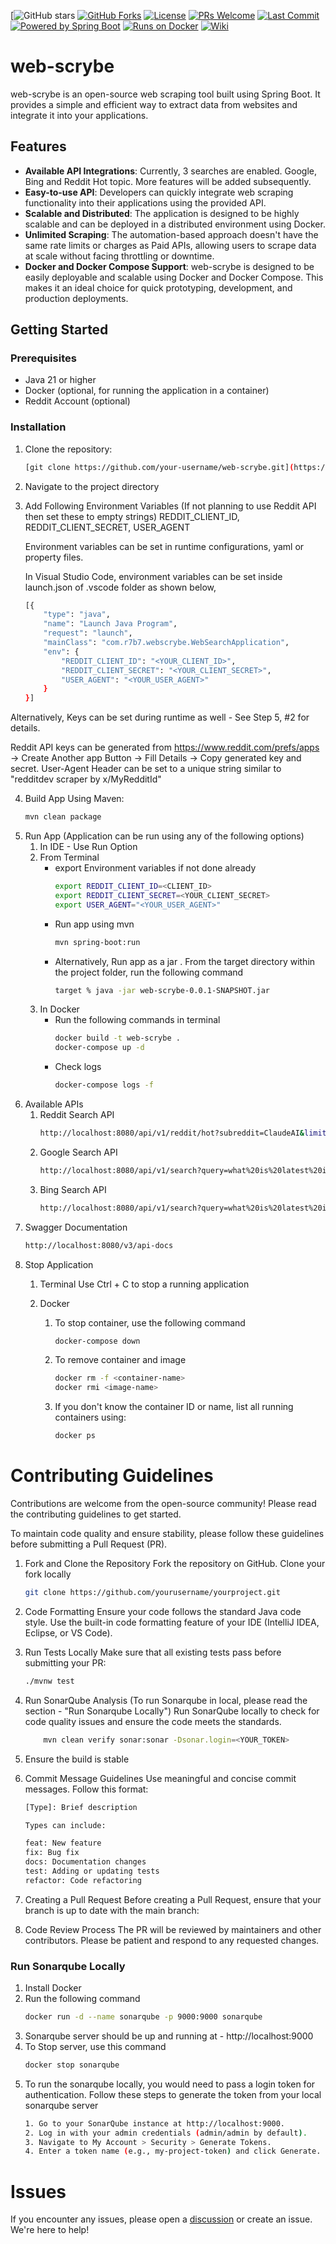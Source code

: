 [![GitHub stars](https://img.shields.io/github/stars/r7b7/web-scrybe?style=social)
[![GitHub Forks](https://img.shields.io/github/forks/r7b7/web-scrybe.svg)]()
[![License](https://img.shields.io/badge/License-MIT-blue.svg)](LICENSE)
[![PRs Welcome](https://img.shields.io/badge/PRs-welcome-brightgreen.svg)](CONTRIBUTING.md)
[![Last Commit](https://img.shields.io/github/last-commit/r7b7/web-scrybe.svg)](https://github.com/r7b7/web-scrybe/commits/main)
[![Powered by Spring Boot](https://img.shields.io/badge/Powered%20by-Spring%20Boot-green)]()
[![Runs on Docker](https://img.shields.io/badge/Runs%20on-Docker-blue)]()
[![Wiki](https://img.shields.io/badge/Documentation-Wiki-blue)](https://github.com/r7b7/web-scrybe/wiki/Web%E2%80%90Scrybe-Wiki)



# web-scrybe

web-scrybe is an open-source web scraping tool built using Spring Boot. It provides a simple and efficient way to extract data from websites and integrate it into your applications.

## Features

- **Available API Integrations**: Currently, 3 searches are enabled. Google, Bing and Reddit Hot topic. More features will be added subsequently.
- **Easy-to-use API**: Developers can quickly integrate web scraping functionality into their applications using the provided API.
- **Scalable and Distributed**: The application is designed to be highly scalable and can be deployed in a distributed environment using Docker.
- **Unlimited Scraping**: The automation-based approach doesn't have the same rate limits or charges as Paid APIs, allowing users to scrape data at scale without facing throttling or downtime.
- **Docker and Docker Compose Support**: web-scrybe is designed to be easily deployable and scalable using Docker and Docker Compose. This makes it an ideal choice for quick prototyping, development, and production deployments.

## Getting Started

### Prerequisites

- Java 21 or higher
- Docker (optional, for running the application in a container)
- Reddit Account (optional)

### Installation

1. Clone the repository:

   ```bash
   [git clone https://github.com/your-username/web-scrybe.git](https://github.com/r7b7/web-scrybe.git)

2. Navigate to the project directory

3. Add Following Environment Variables (If not planning to use Reddit API then set these to empty strings)
    REDDIT_CLIENT_ID, REDDIT_CLIENT_SECRET, USER_AGENT

   Environment variables can be set in runtime configurations, yaml or property files. 

   In Visual Studio Code, environment variables can be set inside launch.json of .vscode folder as shown below,
    ```bash
    [{
        "type": "java",
        "name": "Launch Java Program",
        "request": "launch",
        "mainClass": "com.r7b7.webscrybe.WebSearchApplication",
        "env": {
            "REDDIT_CLIENT_ID": "<YOUR_CLIENT_ID>",
            "REDDIT_CLIENT_SECRET": "<YOUR_CLIENT_SECRET>",
            "USER_AGENT": "<YOUR_USER_AGENT>"
        }
    }]

  Alternatively, Keys can be set during runtime as well - See Step 5, #2 for details.

  Reddit API keys can be generated from https://www.reddit.com/prefs/apps -> Create Another app Button -> Fill Details -> Copy generated key and secret.
  User-Agent Header can be set to a unique string similar to "redditdev scraper by x/MyRedditId"

4. Build App Using Maven:
    ```bash
    mvn clean package

5. Run App (Application can be run using any of the following options)
   1. In IDE - Use Run Option
   2. From Terminal
      - export Environment variables if not done already
         ```bash
         export REDDIT_CLIENT_ID=<CLIENT_ID>
         export REDDIT_CLIENT_SECRET=<YOUR_CLIENT_SECRET>
         export USER_AGENT="<YOUR_USER_AGENT>"
      - Run app using mvn
         ```bash
         mvn spring-boot:run
       
      - Alternatively, Run app as a jar . From the target directory within the project folder, run the following command
          ```bash
          target % java -jar web-scrybe-0.0.1-SNAPSHOT.jar

   3. In Docker
      - Run the following commands in terminal
          ```bash
          docker build -t web-scrybe .
          docker-compose up -d
      - Check logs
          ```bash
          docker-compose logs -f
          
6. Available APIs
   1. Reddit Search API
       ```bash
       http://localhost:8080/api/v1/reddit/hot?subreddit=ClaudeAI&limit=2
   2. Google Search API
       ```bash
       http://localhost:8080/api/v1/search?query=what%20is%20latest%20in%20AI&driver=GOOGLE
   3. Bing Search API
       ```bash
       http://localhost:8080/api/v1/search?query=what%20is%20latest%20in%20AI&driver=BING


7. Swagger Documentation
    ```bash
    http://localhost:8080/v3/api-docs

8. Stop Application
   1. Terminal
      Use Ctrl + C to stop a running application
      
   2. Docker
      1. To stop container, use the following command
         ```bash
         docker-compose down

      2. To remove container and image
          ```bash
          docker rm -f <container-name>
          docker rmi <image-name>

      3. If you don't know the container ID or name, list all running containers using:
          ```bash
          docker ps

# Contributing Guidelines
Contributions are welcome from the open-source community! Please read the contributing guidelines to get started.

To maintain code quality and ensure stability, please follow these guidelines before submitting a Pull Request (PR).

1. Fork and Clone the Repository
   Fork the repository on GitHub.
   Clone your fork locally
      ```bash
      git clone https://github.com/yourusername/yourproject.git
   
2. Code Formatting
   Ensure your code follows the standard Java code style. Use the built-in code formatting feature of your IDE (IntelliJ IDEA, Eclipse, or VS Code).

3. Run Tests Locally
   Make sure that all existing tests pass before submitting your PR:
      ```bash
      ./mvnw test

4. Run SonarQube Analysis (To run Sonarqube in local, please read the section - "Run Sonarqube Locally")
   Run SonarQube locally to check for code quality issues and ensure the code meets the standards.
      ```bash
          mvn clean verify sonar:sonar -Dsonar.login=<YOUR_TOKEN>
   
5. Ensure the build is stable

6. Commit Message Guidelines
   Use meaningful and concise commit messages. Follow this format:
      ```bash
      [Type]: Brief description
      
      Types can include:
      
      feat: New feature
      fix: Bug fix
      docs: Documentation changes
      test: Adding or updating tests
      refactor: Code refactoring
      
7. Creating a Pull Request
   Before creating a Pull Request, ensure that your branch is up to date with the main branch:


8. Code Review Process
   The PR will be reviewed by maintainers and other contributors. Please be patient and respond to any requested changes.
   
### Run Sonarqube Locally
1. Install Docker
2. Run the following command
   ```bash
   docker run -d --name sonarqube -p 9000:9000 sonarqube
3. Sonarqube server should be up and running at - http://localhost:9000
4. To Stop server, use this command
   ```bash
   docker stop sonarqube
5. To run the sonarqube locally, you would need to pass a login token for authentication. Follow these steps to generate the token from your local sonarqube server
   ```bash
   1. Go to your SonarQube instance at http://localhost:9000.
   2. Log in with your admin credentials (admin/admin by default).
   3. Navigate to My Account > Security > Generate Tokens.
   4. Enter a token name (e.g., my-project-token) and click Generate.

# Issues
If you encounter any issues, please open a [discussion](https://github.com/r7b7/r7b7.github.io/issues) or create an issue. We're here to help!

